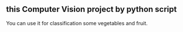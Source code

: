 ## this Computer Vision project by python script 

You can use it for classification some vegetables and fruit. 
